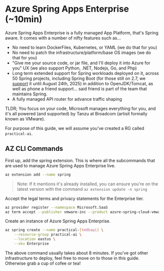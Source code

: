 
# Azure Spring Apps Enterprise (~10min)

Azure Spring Apps Enterprise is a fully managed App Platform, that's Spring aware. It comes with a number of nifty features such as...
- No need to learn DockerFiles, Kubernetes, or YAML (we do that for you)
- No need to patch the infrastructure/platform/base OS images (we do that for you)
- "Give me your source code, or jar file, and I'll deploy it into Azure for you" UX (we also support Python, .NET, Nodejs, Go, and Php)
- Long term extended support for Spring workloads deployed on it, across 50 Spring projects, including Spring Boot (for those still on 2.7, we [support](https://spring.io/projects/spring-boot#support) it until August 24th, 2025) in addition to OpenJDK/Tomcat, as well as phone a friend support... said friend is part of the team that maintains Spring.
- A fully managed API router for advance traffic shaping

TLDR; You focus on your code, Microsoft manages everything for you, and it's all powered (and supported) by Tanzu at Broadcom (artisit formally known as VMware).


For purpose of this guide, we will assume you've created a RG called `practical-ai`.

## AZ CLI Commands

First up, add the spring extension. This is where all the subcommands that are used to manage Azure Spring Apps Enterprise live.

```bash
az extension add --name spring
```
> Note: If it mentions it's already installed, you can ensure you're on the latest version with the command `az extension update -n spring`

Accept the legal terms and privacy statements for the Enterprise tier.

```bash
az provider register --namespace Microsoft.SaaS
az term accept --publisher vmware-inc --product azure-spring-cloud-vmware-tanzu-2 --plan asa-ent-hr-mtr
```

Create an instance of Azure Spring Apps Enterprise.
```bash
az spring create --name practical-[tmdbapi] \
    --resource-group practical-ai \
    --location eastus \
    --sku Enterprise
```
The above command usually takes about 8 minutes. If you've got other infrastructure to deploy, feel free to move on to those in this guide. Otherwise grab a cup of cofee or tea!

